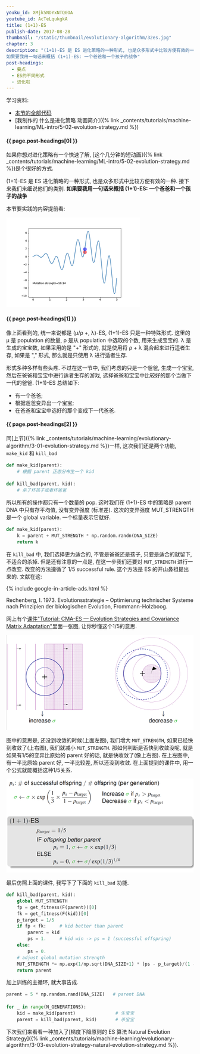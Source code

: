 ```yaml
---
youku_id: XMjk5NDYxNTQ0OA
youtube_id: AcTeLqukgkA
title: (1+1)-ES
publish-date: 2017-08-28
thumbnail: "/static/thumbnail/evolutionary-algorithm/32es.jpg"
chapter: 3
description: "(1+1)-ES 是 ES 进化策略的一种形式, 也是众多形式中比较方便有效的一种. 接下来我们来细说他们的类别.
如果要我用一句话来概括 (1+1)-ES: 一个爸爸和一个孩子的战争"
post-headings:
  - 要点
  - ES的不同形式
  - 进化啦
---
```



学习资料:

* [本节的全部代码](https://github.com/MorvanZhou/Evolutionary-Algorithm/blob/master/tutorial-contents/Evolution%20Strategy/(1%2B1)-ES.py)
* [我制作的 什么是进化策略 动画简介]({% link _contents/tutorials/machine-learning/ML-intro/5-02-evolution-strategy.md %})

<h4 class="tut-h4-pad" id="{{ page.post-headings[0] }}">{{ page.post-headings[0] }}</h4>

如果你想对进化策略有一个快速了解, [这个几分钟的短动画]({% link _contents/tutorials/machine-learning/ML-intro/5-02-evolution-strategy.md %})是个很好的方式.

(1+1)-ES 是 ES 进化策略的一种形式, 也是众多形式中比较方便有效的一种. 接下来我们来细说他们的类别.
**如果要我用一句话来概括 (1+1)-ES: 一个爸爸和一个孩子的战争**

本节要实践的内容提前看:

<img class="course-image" src="/static/results/evolutionary-algorithm/3-2-0.gif" alt="{{ page.title }}{% increment image-count %}">


<h4 class="tut-h4-pad" id="{{ page.post-headings[1] }}">{{ page.post-headings[1] }}</h4>

像上面看到的, 统一来说都是 (μ/ρ +, λ)-ES, (1+1)-ES 只是一种特殊形式.
这里的 μ 是 population 的数量, ρ 是从 population 中选取的个数, 用来生成宝宝的.
λ 是生成的宝宝数, 如果采用的是 "+" 形式的, 就是使用将 ρ + λ 混合起来进行适者生存,
如果是 "," 形式, 那么就是只使用 λ 进行适者生存.

形式多种多样有些头疼. 不过在这一节中,
我们考虑的只是一个爸爸, 生成一个宝宝,
然后在爸爸和宝宝中进行适者生存的游戏,
选择爸爸和宝宝中比较好的那个当做下一代的爸爸. (1+1)-ES 总结如下:

* 有一个爸爸;
* 根据爸爸变异出一个宝宝;
* 在爸爸和宝宝中选好的那个变成下一代爸爸.


<h4 class="tut-h4-pad" id="{{ page.post-headings[2] }}">{{ page.post-headings[2] }}</h4>

同[上节]({% link _contents/tutorials/machine-learning/evolutionary-algorithm/3-01-evolution-strategy.md %})一样,
这次我们还是两个功能, `make_kid` 和 `kill_bad`

```python
def make_kid(parent):
    # 根据 parent 正态分布生一个 kid

def kill_bad(parent, kid):
    # 杀了坏孩子或者坏爸爸
```

所以所有的操作都只有一个数量的 pop. 这时我们在 (1+1)-ES 中的策略是 parent DNA 中只有存平均值, 没有变异强度 (标准差). 这次的变异强度 MUT_STRENGTH
是一个 global variable. 一个标量表示它就好.

```python
def make_kid(parent):
    k = parent + MUT_STRENGTH * np.random.randn(DNA_SIZE)
    return k
```

在 `kill_bad` 中, 我们选择更为适合的, 不管是爸爸还是孩子, 只要是适合的就留下, 不适合的杀掉.
但是还有注意的一点是, 在这一步我们还要对 `MUT_STRENGTH` 进行一点改变. 改变的方法遵循了 1/5 successful rule.
这个方法是 ES 的开山鼻祖提出来的. 文献在这:

{% include google-in-article-ads.html %}

Rechenberg, I. 1973. Evolutionsstrategie – Optimierung technischer Systeme nach Prinzipien der biologischen Evolution, Frommann-Holzboog.

网上有个[课件"Tutorial: CMA-ES — Evolution Strategies and
Covariance Matrix Adaptation"](https://www.lri.fr/~hansen/gecco2011-CMA-ES-tutorial.pdf)里面一张图, 让你秒懂这个1/5的意思.

<img class="course-image" src="/static/results/evolutionary-algorithm/3-2-1.png" alt="{{ page.title }}{% increment image-count %}">

图中的意思是, 还没到收敛的时候(上面左图), 我们增大 `MUT_STRENGTH`, 如果已经快到收敛了(上右图), 我们就减小 `MUT_STRENGTH`.
那如何判断是否快到收敛没呢, 就是如果有1/5的变异比原始的 parent 好的话, 就是快收敛了(像上右图). 在上左图中, 有一半比原始 parent 好, 一半比较差, 所以还没到收敛.
在上面提到的课件中, 用一个公式就能概括这种1/5关系.

<img class="course-image" src="/static/results/evolutionary-algorithm/3-2-2.png" alt="{{ page.title }}{% increment image-count %}">

最后仿照上面的课件, 我写下了下面的 `kill_bad` 功能.

```python
def kill_bad(parent, kid):
    global MUT_STRENGTH
    fp = get_fitness(F(parent))[0]
    fk = get_fitness(F(kid))[0]
    p_target = 1/5
    if fp < fk:     # kid better than parent
        parent = kid
        ps = 1.     # kid win -> ps = 1 (successful offspring)
    else:
        ps = 0.
    # adjust global mutation strength
    MUT_STRENGTH *= np.exp(1/np.sqrt(DNA_SIZE+1) * (ps - p_target)/(1 - p_target))
    return parent
```


加上训练的主循环, 就大事告成.

```python
parent = 5 * np.random.rand(DNA_SIZE)   # parent DNA

for _ in range(N_GENERATIONS):
    kid = make_kid(parent)               # 生宝宝
    parent = kill_bad(parent, kid)       # 杀宝宝
```

下次我们来看看一种加入了[梯度下降原则的 ES 算法 Natural Evolution Strategy]({% link _contents/tutorials/machine-learning/evolutionary-algorithm/3-03-evolution-strategy-natural-evolution-strategy.md %}).